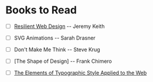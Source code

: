 # Books to Read

- [ ] [Resilient Web Design](https://resilientwebdesign.com/) -- Jeremy Keith
- [ ] SVG Animations -- Sarah Drasner
- [ ] Don't Make Me Think -- Steve Krug
- [ ] [The Shape of Design] -- Frank Chimero
- [ ] [The Elements of Typographic Style Applied to the Web](http://webtypography.net/)

